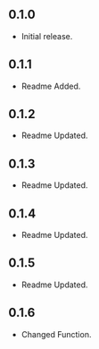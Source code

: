 ## 0.1.0

* Initial release.

## 0.1.1

* Readme Added.

## 0.1.2

* Readme Updated.

## 0.1.3

* Readme Updated.

## 0.1.4

* Readme Updated.

## 0.1.5

* Readme Updated.

## 0.1.6

* Changed Function.
